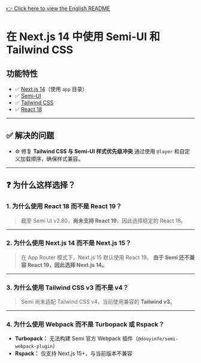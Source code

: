 [👉 Click here to view the English README](./README.md)

# 在 Next.js 14 中使用 Semi-UI 和 Tailwind CSS

## 功能特性

* ✅ [Next.js 14](https://github.com/vercel/next.js)（使用 `app` 目录）
* ✅ [Semi-UI](https://github.com/DouyinFE/semi-design)
* ✅ [Tailwind CSS](https://github.com/tailwindlabs/tailwindcss)
* ✅ [React 18](https://react.dev/)

---

## ✅ 解决的问题

* ⚙️ 修复 **Tailwind CSS 与 Semi-UI 样式优先级冲突**
  通过使用 `@layer` 和自定义加载顺序，确保样式兼容。

---

## ❓ 为什么这样选择？

### 1. 为什么使用 React 18 而不是 React 19？

> 截至 Semi UI v2.80，**尚未支持 React 19**，因此选择稳定的 React 18。

---

### 2. 为什么使用 Next.js 14 而不是 Next.js 15？

> 在 App Router 模式下，Next.js 15 默认使用 React 19。
> **由于 Semi 还不兼容 React 19，因此选择 Next.js 14。**

---

### 3. 为什么使用 Tailwind CSS v3 而不是 v4？

> Semi 尚未适配 Tailwind CSS v4，当前使用兼容的 **Tailwind v3**。

---

### 4. 为什么使用 Webpack 而不是 Turbopack 或 Rspack？

* **Turbopack：** 无法构建 Semi 官方 Webpack 插件（`@douyinfe/semi-webpack-plugin`）
* **Rspack：** 仅支持 Next.js 15+，与当前版本不兼容
